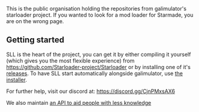 This is the public organisation holding the repositories from galimulator's starloader project.
If you wanted to look for a mod loader for Starmade, you are on the wrong page.

## Getting started

SLL is the heart of the project, you can get it by either compiling it yourself (which gives you the most flexible experience) from
https://github.com/Starloader-project/Starloader or by installing one of it's [releases](https://github.com/Starloader-project/Starloader/releases/tag/v3.0.0).
To have SLL start automatically alongside galimulator, use [the installer](https://github.com/Starloader-project/Installer).

For further help, visit our discord at: https://discord.gg/CjnPMxsAX6

We also maintain [an API to aid people with less knowledge](https://github.com/Starloader-project/Starloader-API)
